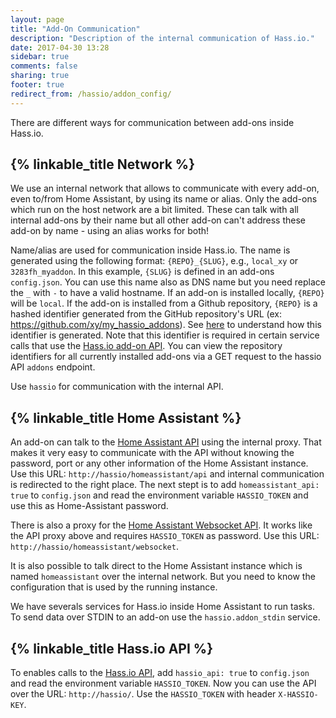 ```yaml
---
layout: page
title: "Add-On Communication"
description: "Description of the internal communication of Hass.io."
date: 2017-04-30 13:28
sidebar: true
comments: false
sharing: true
footer: true
redirect_from: /hassio/addon_config/
---
```


There are different ways for communication between add-ons inside Hass.io.

## {% linkable_title Network %}

We use an internal network that allows to communicate with every add-on, even to/from Home Assistant, by using its name or alias. Only the add-ons which run on the host network are a bit limited. These can talk with all internal add-ons by their name but all other add-on can't address these add-on by name - using an alias works for both!

Name/alias are used for communication inside Hass.io.
The name is generated using the following format: `{REPO}_{SLUG}`, e.g., `local_xy` or `3283fh_myaddon`. In this example, `{SLUG}` is defined in an add-ons `config.json`. You can use this name also as DNS name but you need replace the `_` with `-` to have a valid hostname. If an add-on is installed locally, `{REPO}` will be `local`. If the add-on is installed from a Github repository, `{REPO}` is a hashed identifier generated from the GitHub repository's URL (ex: https://github.com/xy/my_hassio_addons). See [here](https://github.com/home-assistant/hassio/blob/587047f9d648b8491dc8eef17dc6777f81938bfd/hassio/addons/utils.py#L17) to understand how this identifier is generated. Note that this identifier is required in certain service calls that use the [Hass.io add-on API](hassio-addon-api). You can view the repository identifiers for all currently installed add-ons via a GET request to the hassio API `addons` endpoint.

Use `hassio` for communication with the internal API.

## {% linkable_title Home Assistant %}

An add-on can talk to the [Home Assistant API][hass-api] using the internal proxy. That makes it very easy to communicate with the API without knowing the password, port or any other information of the Home Assistant instance. Use this URL: `http://hassio/homeassistant/api` and internal communication is redirected to the right place. The next stept is to add `homeassistant_api: true` to `config.json` and read the environment variable `HASSIO_TOKEN` and use this as Home-Assistant password.

There is also a proxy for the [Home Assistant Websocket API][hass-websocket]. It works like the API proxy above and requires `HASSIO_TOKEN` as password. Use this URL: `http://hassio/homeassistant/websocket`.

It is also possible to talk direct to the Home Assistant instance which is named `homeassistant` over the internal network. But you need to know the configuration that is used by the running instance.

We have severals services for Hass.io inside Home Assistant to run tasks. To send data over STDIN to an add-on use the `hassio.addon_stdin` service.

## {% linkable_title Hass.io API %}

To enables calls to the [Hass.io API][hassio-api], add `hassio_api: true` to `config.json` and read the environment variable `HASSIO_TOKEN`. Now you can use the API over the URL: `http://hassio/`. Use the `HASSIO_TOKEN` with header `X-HASSIO-KEY`.

[hass-api]: https://home-assistant.io/developers/rest_api/
[hass-websocket]: https://home-assistant.io/developers/websocket_api/
[hassio-api]: https://github.com/home-assistant/hassio/blob/master/API.md
[hassio-addon-api]: https://github.com/home-assistant/hassio/blob/dev/API.md#restful-for-api-addons

